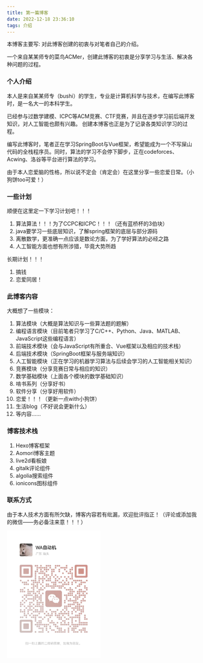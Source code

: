 ```yaml
---
title: 第一篇博客
date: 2022-12-18 23:36:10
tags: 介绍
---
```


本博客主要写: 对此博客创建的初衷与对笔者自己的介绍。

一个来自某某师专的菜鸟ACMer，创建此博客的初衷是分享学习与生活、解决各种问题的过程。

<!-- more -->

### **个人介绍**

本人是来自某某师专（bushi）的学生，专业是计算机科学与技术，在编写此博客时，是一名大一的本科学生。

已经参与过数学建模、ICPC等ACM竞赛、CTF竞赛，并且在逐步学习前后端开发知识，对人工智能也颇有兴趣。 创建本博客也正是为了记录各类知识学习的过程。

编写此博客时，笔者正在学习SpringBoot与Vue框架，希望能成为一个不写屎山代码的全栈程序员。同时，算法的学习不会停下脚步，正在codeforces、Acwing、洛谷等平台进行算法的学习。

由于本人恋爱脑的性格，所以说不定会（肯定会）在这里分享一些恋爱日常。（小狗饼too可爱！）

### **一些计划**

顺便在这里定一下学习计划吧！！！

1. 算法算法！！！为了CCPC和ICPC！！！（还有蓝桥杯的3伯块）
2. java要学习一些底层知识，了解spring框架的底层与部分源码
3. 离散数学，更准确一点应该是数论方面，为了学好算法的必经之路
4. 人工智能方面也想有所涉猎，毕竟大势所趋

长期计划！！！

1. 搞钱
2. 恋爱同居！

### **此博客内容**

大概想了一些模块：

1. 算法模块（大概是算法知识与一些算法题的题解）
2. 编程语言模块（目前笔者只学习了C/C++、Python、Java、MATLAB、JavaScript这些编程语言）
3. 前端技术模块（会与JavaScript有所重合、Vue框架以及相应的技术栈）
4. 后端技术模块（SpringBoot框架与服务端知识）
5. 人工智能模块（正在学习的机器学习算法与后续会学习的人工智能相关知识）
6. 竞赛模块（分享竞赛日常与相应的知识）
7. 数学基础模块（上面各个模块的数学基础知识）
8. 啃书系列（分享好书）
9. 软件分享（分享好用软件）
10. 恋爱！！！（更新一点with小狗饼）
11. 生活blog（不好说会更新什么）
12. 等内容......

### **博客技术栈**
1. Hexo博客框架
2. Aomori博客主题
3. live2d看板娘
4. gitalk评论组件
5. algolia搜索组件
6. ionicons图标组件

### **联系方式**

由于本人技术方面有所欠缺，博客内容若有纰漏，欢迎批评指正！（评论或添加我的微信——务必备注来意！！！）

<img src="第一篇博客/wechat.jpg" alt="f4e7fab9e8e418935d2d0e1619b3d5e" style="zoom: 33%;" />
